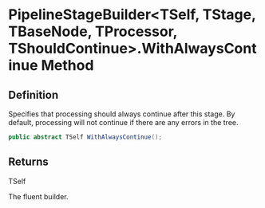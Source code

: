 # PipelineStageBuilder&lt;TSelf, TStage, TBaseNode, TProcessor, TShouldContinue&gt;.WithAlwaysContinue Method
## Definition

Specifies that processing should always continue after this stage. By default, processing will not continue if there are any errors in the tree.

```c#
public abstract TSelf WithAlwaysContinue();
```

## Returns

TSelf

The fluent builder.
